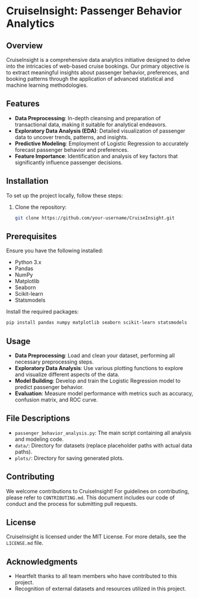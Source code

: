 # CruiseInsight: Passenger Behavior Analytics

## Overview
CruiseInsight is a comprehensive data analytics initiative designed to delve into the intricacies of web-based cruise bookings. Our primary objective is to extract meaningful insights about passenger behavior, preferences, and booking patterns through the application of advanced statistical and machine learning methodologies.

## Features

- **Data Preprocessing**: In-depth cleansing and preparation of transactional data, making it suitable for analytical endeavors.
- **Exploratory Data Analysis (EDA)**: Detailed visualization of passenger data to uncover trends, patterns, and insights.
- **Predictive Modeling**: Employment of Logistic Regression to accurately forecast passenger behavior and preferences.
- **Feature Importance**: Identification and analysis of key factors that significantly influence passenger decisions.

## Installation

To set up the project locally, follow these steps:

1. Clone the repository:
   ```bash
   git clone https://github.com/your-username/CruiseInsight.git
   ```

## Prerequisites

Ensure you have the following installed:
- Python 3.x
- Pandas
- NumPy
- Matplotlib
- Seaborn
- Scikit-learn
- Statsmodels

Install the required packages:
```bash
pip install pandas numpy matplotlib seaborn scikit-learn statsmodels
```

## Usage

- **Data Preprocessing**: Load and clean your dataset, performing all necessary preprocessing steps.
- **Exploratory Data Analysis**: Use various plotting functions to explore and visualize different aspects of the data.
- **Model Building**: Develop and train the Logistic Regression model to predict passenger behavior.
- **Evaluation**: Measure model performance with metrics such as accuracy, confusion matrix, and ROC curve.

## File Descriptions

- `passenger_behavior_analysis.py`: The main script containing all analysis and modeling code.
- `data/`: Directory for datasets (replace placeholder paths with actual data paths).
- `plots/`: Directory for saving generated plots.

## Contributing

We welcome contributions to CruiseInsight! For guidelines on contributing, please refer to `CONTRIBUTING.md`. This document includes our code of conduct and the process for submitting pull requests.

## License

CruiseInsight is licensed under the MIT License. For more details, see the `LICENSE.md` file.

## Acknowledgments

- Heartfelt thanks to all team members who have contributed to this project.
- Recognition of external datasets and resources utilized in this project.
